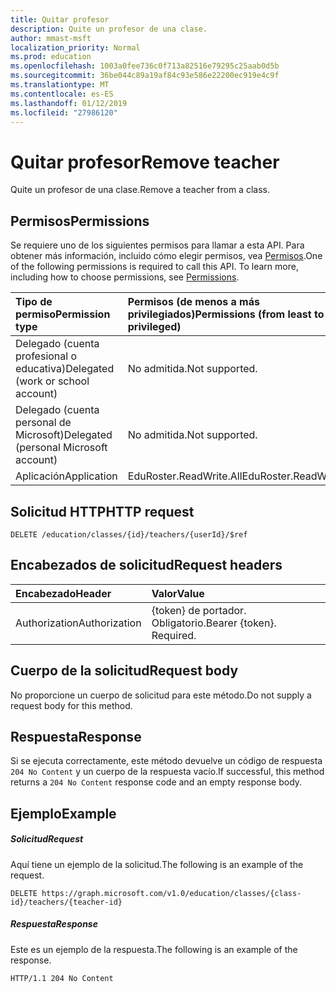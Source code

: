 ```yaml
---
title: Quitar profesor
description: Quite un profesor de una clase.
author: mmast-msft
localization_priority: Normal
ms.prod: education
ms.openlocfilehash: 1003a0fee736c0f713a82516e79295c25aab0d5b
ms.sourcegitcommit: 36be044c89a19af84c93e586e22200ec919e4c9f
ms.translationtype: MT
ms.contentlocale: es-ES
ms.lasthandoff: 01/12/2019
ms.locfileid: "27986120"
---
```

# <a name="remove-teacher"></a><span data-ttu-id="4b9c2-103">Quitar profesor</span><span class="sxs-lookup"><span data-stu-id="4b9c2-103">Remove teacher</span></span>

<span data-ttu-id="4b9c2-104">Quite un profesor de una clase.</span><span class="sxs-lookup"><span data-stu-id="4b9c2-104">Remove a teacher from a class.</span></span>

## <a name="permissions"></a><span data-ttu-id="4b9c2-105">Permisos</span><span class="sxs-lookup"><span data-stu-id="4b9c2-105">Permissions</span></span>
<span data-ttu-id="4b9c2-p101">Se requiere uno de los siguientes permisos para llamar a esta API. Para obtener más información, incluido cómo elegir permisos, vea [Permisos](/graph/permissions-reference).</span><span class="sxs-lookup"><span data-stu-id="4b9c2-p101">One of the following permissions is required to call this API. To learn more, including how to choose permissions, see [Permissions](/graph/permissions-reference).</span></span>

|<span data-ttu-id="4b9c2-108">Tipo de permiso</span><span class="sxs-lookup"><span data-stu-id="4b9c2-108">Permission type</span></span>      | <span data-ttu-id="4b9c2-109">Permisos (de menos a más privilegiados)</span><span class="sxs-lookup"><span data-stu-id="4b9c2-109">Permissions (from least to most privileged)</span></span>              |
|:--------------------|:---------------------------------------------------------|
|<span data-ttu-id="4b9c2-110">Delegado (cuenta profesional o educativa)</span><span class="sxs-lookup"><span data-stu-id="4b9c2-110">Delegated (work or school account)</span></span> |  <span data-ttu-id="4b9c2-111">No admitida.</span><span class="sxs-lookup"><span data-stu-id="4b9c2-111">Not supported.</span></span>  |
|<span data-ttu-id="4b9c2-112">Delegado (cuenta personal de Microsoft)</span><span class="sxs-lookup"><span data-stu-id="4b9c2-112">Delegated (personal Microsoft account)</span></span> |  <span data-ttu-id="4b9c2-113">No admitida.</span><span class="sxs-lookup"><span data-stu-id="4b9c2-113">Not supported.</span></span>  |
|<span data-ttu-id="4b9c2-114">Aplicación</span><span class="sxs-lookup"><span data-stu-id="4b9c2-114">Application</span></span> | <span data-ttu-id="4b9c2-115">EduRoster.ReadWrite.All</span><span class="sxs-lookup"><span data-stu-id="4b9c2-115">EduRoster.ReadWrite.All</span></span> | 

## <a name="http-request"></a><span data-ttu-id="4b9c2-116">Solicitud HTTP</span><span class="sxs-lookup"><span data-stu-id="4b9c2-116">HTTP request</span></span>
<!-- { "blockType": "ignored" } -->
```http
DELETE /education/classes/{id}/teachers/{userId}/$ref
```
## <a name="request-headers"></a><span data-ttu-id="4b9c2-117">Encabezados de solicitud</span><span class="sxs-lookup"><span data-stu-id="4b9c2-117">Request headers</span></span>
| <span data-ttu-id="4b9c2-118">Encabezado</span><span class="sxs-lookup"><span data-stu-id="4b9c2-118">Header</span></span>       | <span data-ttu-id="4b9c2-119">Valor</span><span class="sxs-lookup"><span data-stu-id="4b9c2-119">Value</span></span> |
|:---------------|:--------|
| <span data-ttu-id="4b9c2-120">Authorization</span><span class="sxs-lookup"><span data-stu-id="4b9c2-120">Authorization</span></span>  | <span data-ttu-id="4b9c2-p102">{token} de portador. Obligatorio.</span><span class="sxs-lookup"><span data-stu-id="4b9c2-p102">Bearer {token}. Required.</span></span>  |

## <a name="request-body"></a><span data-ttu-id="4b9c2-123">Cuerpo de la solicitud</span><span class="sxs-lookup"><span data-stu-id="4b9c2-123">Request body</span></span>
<span data-ttu-id="4b9c2-124">No proporcione un cuerpo de solicitud para este método.</span><span class="sxs-lookup"><span data-stu-id="4b9c2-124">Do not supply a request body for this method.</span></span>


## <a name="response"></a><span data-ttu-id="4b9c2-125">Respuesta</span><span class="sxs-lookup"><span data-stu-id="4b9c2-125">Response</span></span>
<span data-ttu-id="4b9c2-126">Si se ejecuta correctamente, este método devuelve un código de respuesta `204 No Content` y un cuerpo de la respuesta vacío.</span><span class="sxs-lookup"><span data-stu-id="4b9c2-126">If successful, this method returns a `204 No Content` response code and an empty response body.</span></span>

## <a name="example"></a><span data-ttu-id="4b9c2-127">Ejemplo</span><span class="sxs-lookup"><span data-stu-id="4b9c2-127">Example</span></span>
##### <a name="request"></a><span data-ttu-id="4b9c2-128">Solicitud</span><span class="sxs-lookup"><span data-stu-id="4b9c2-128">Request</span></span>
<span data-ttu-id="4b9c2-129">Aquí tiene un ejemplo de la solicitud.</span><span class="sxs-lookup"><span data-stu-id="4b9c2-129">The following is an example of the request.</span></span>
<!-- {
  "blockType": "request",
  "name": "create_educationclass_from_educationschool"
}-->
```http
DELETE https://graph.microsoft.com/v1.0/education/classes/{class-id}/teachers/{teacher-id}
```

##### <a name="response"></a><span data-ttu-id="4b9c2-130">Respuesta</span><span class="sxs-lookup"><span data-stu-id="4b9c2-130">Response</span></span>
<span data-ttu-id="4b9c2-131">Este es un ejemplo de la respuesta.</span><span class="sxs-lookup"><span data-stu-id="4b9c2-131">The following is an example of the response.</span></span> 
<!-- {
  "blockType": "response",
  "truncated": true,
  "@odata.type": "microsoft.graph.educationClass"
} -->
```http
HTTP/1.1 204 No Content
```

<!-- uuid: 8fcb5dbc-d5aa-4681-8e31-b001d5168d79
2015-10-25 14:57:30 UTC -->
<!-- {
  "type": "#page.annotation",
  "description": "Create educationClass",
  "keywords": "",
  "section": "documentation",
  "tocPath": ""
}-->

